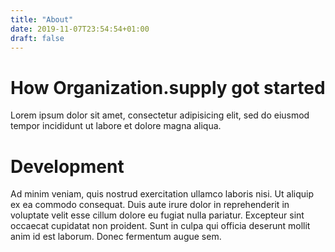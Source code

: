 ```yaml
---
title: "About"
date: 2019-11-07T23:54:54+01:00
draft: false
---
```


# How Organization.supply got started

Lorem ipsum dolor sit amet, consectetur adipisicing elit, sed do eiusmod tempor incididunt ut labore et dolore magna aliqua. 

# Development

Ad minim veniam, quis nostrud exercitation ullamco laboris nisi. Ut aliquip ex ea commodo consequat. 
Duis aute irure dolor in reprehenderit in voluptate velit esse cillum dolore eu fugiat nulla pariatur. 
Excepteur sint occaecat cupidatat non proident. Sunt in culpa qui officia deserunt mollit anim id est laborum.
Donec fermentum augue sem. 